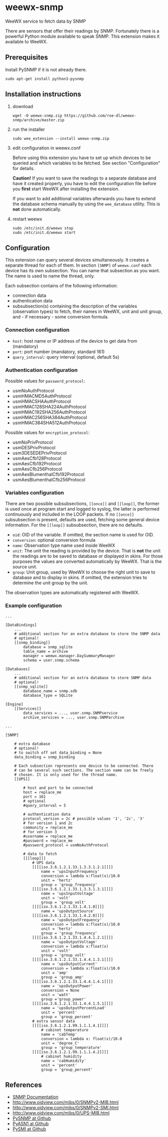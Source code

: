 # weewx-snmp
WeeWX service to fetch data by SNMP

There are sensors that offer their readings by SNMP. Fortunately there
is a powerful Python module available to speak SNMP. This extension
makes it available to WeeWX.

## Prerequisites

Install PySNMP if it is not already there.

```
sudo apt-get install python3-pysnmp
```

## Installation instructions

1) download

   ```
   wget -O weewx-snmp.zip https://github.com/roe-dl/weewx-snmp/archive/master.zip
   ```

2) run the installer

   ```
   sudo wee_extension --install weewx-snmp.zip
   ```

3) edit configuration in weewx.conf

   Before using this extension you have to set up which devices
   to be queried and which variables to be fetched. See
   section "Configuration" for details.

   **Caution!** If you want to save the readings to a separate 
   database and have it created properly, you have to edit
   the configuration file before you **first** start WeeWX
   after installing the extension. 

   If you want to add additional variables afterwards you have to 
   extend the database schema manually by using the
   `wee_database` utility. This is **not** done automatically.

5) restart weewx

   ```
   sudo /etc/init.d/weewx stop
   sudo /etc/init.d/weewx start
   ```

## Configuration

This extension can query several devices simultaneously. It creates a
separate thread for each of them. In section `[SNMP]` of `weewx.conf` 
each device has its own subsection. You can name that subsection as
you want. The name is used to name the thread, only. 

Each subsection contains of the following information:
* connection data
* authentication data
* subsubsection(s) containing the description of the variables 
  (observation types) to fetch, their names in WeeWX,
  unit and unit group, and - if necessary - some conversion
  formula.

### Connection configuration

* `host`: host name or IP address of the device to get data from
  (mandatory)
* `port`: port number (mandatory, standard 161)
* `query_interval`: query interval (optional, default 5s)

### Authentication configuration

Possible values for `password_protocol`:
* usmNoAuthProtocol
* usmHMACMD5AuthProtocol
* usmHMACSHAAuthProtocol
* usmHMAC128SHA224AuthProtocol
* usmHMAC192SHA256AuthProtocol
* usmHMAC256SHA384AuthProtocol
* usmHMAC384SHA512AuthProtocol

Possible values for `encryption_protocol`:
* usmNoPrivProtocol
* usmDESPrivProtocol
* usm3DESEDEPrivProtocol
* usmAesCfb128Protocol
* usmAesCfb192Protocol
* usmAesCfb256Protocol
* usmAesBlumenthalCfb192Protocol
* usmAesBlumenthalCfb256Protocol

### Variables configuration

There are two possible subsubsections, `[[once]]` and `[[loop]]`,
the former is used once at program start and logged to syslog, 
the latter is performed continuously and included in the LOOP 
packets. If no `[[once]]` subsubsection is present, defaults
are used, fetching some general device information. For the
`[[loop]]` subsubsection, there are no defaults.

* `oid`: OID of the variable. If omitted, the section name is used 
  for OID.
* `conversion`: optional conversion formula
* `name`: Observation type name used inside WeeWX
* `unit`: The unit the reading is provided by the device.
  That is **not** the unit the readings are to be saved to
  database or displayed in skins. For those purposes the values are converted
  automatically by WeeWX. That is the source unit.
* `group`: Unit group, used by WeeWX to choose the right unit
  to save to database and to display in skins.
  If omitted, the extension tries to determine the unit group
  by the unit.

The observation types are automatically registered with WeeWX.

### Example configuration

```
...

[DataBindings]
    ...
    # additional section for an extra database to store the SNMP data
    # optional!
    [[snmp_binding]]
        database = snmp_sqlite
        table_name = archive
        manager = weewx.manager.DaySummaryManager
        schema = user.snmp.schema

[Databases]
    ...
    # additional section for an extra database to store SNMP data
    # optional!
    [[snmp_sqlite]]
        database_name = snmp.sdb
        database_type = SQLite

[Engine]
    [[Services]]
        data_services = ..., user.snmp.SNMPservice
        archive_services = ..., user.snmp.SNMParchive

...

[SNMP]

    # extra database
    # optional!
    # to switch off set data_binding = None
    data_binding = snmp_binding

    # Each subsection represents one device to be connected. There
    # can be several such sections. The section name can be freely 
    # chosen. It is only used for the thread name. 
    [[UPS]]

        # host and port to be connected
        host = replace_me
        port = 161
        # optional
        #query_interval = 5

        # authentication data
        protocol_version = 2c # possible values '1', '2c', '3'
        # for version 1 and 2c
        community = replace_me
        # for version 3
        #username = replace_me
        #password = replace_me
        #password_protocol = usmNoAuthProtocol

        # data to fetch
        [[[loop]]]
            # UPS data
            [[[[iso.3.6.1.2.1.33.1.3.3.1.2.1]]]]
                name = 'upsInputFrequency'
                conversion = lambda x:float(x)/10.0
                unit = 'hertz'
                group = 'group_frequency'
            [[[[iso.3.6.1.2.1.33.1.3.3.1.3.1]]]]
                name = 'upsInputVoltage'
                unit = 'volt'
                group = 'group_volt'
            [[[[iso.3.6.1.2.1.33.1.4.1.0]]]]
                name = 'upsOutputSource'
            [[[[iso.3.6.1.2.1.33.1.4.2.0]]]]
                name = 'upsOutputFrequency'
                conversion = lambda x:float(x)/10.0
                unit = 'hertz'
                group = 'group_frequency'
            [[[[iso.3.6.1.2.1.33.1.4.4.1.2.1]]]]
                name = 'upsOutputVoltage'
                conversion = lambda x:float(x)
                unit = 'volt'
                group = 'group_volt'
            [[[[iso.3.6.1.2.1.33.1.4.4.1.3.1]]]]
                name = 'upsOutputCurrent'
                conversion = lambda x:float(x)/10.0
                unit = 'amp'
                group = 'group_amp'
            [[[[iso.3.6.1.2.1.33.1.4.4.1.4.1]]]]
                name = 'upsOutputPower'
                conversion = None
                unit = 'watt'
                group ='group_power'
            [[[[iso.3.6.1.2.1.33.1.4.4.1.5.1]]]]
                name = 'upsOutputPercentLoad'
                unit = 'percent'
                group = 'group_percent'
            # extra sensor data
            [[[[iso.3.6.1.2.1.99.1.1.1.4.1]]]]
                # cabinet temperature
                name = 'cabTemp'
                conversion = lambda x: float(x)/10.0
                unit = 'degree_C'
                group = 'group_temperature'
            [[[[iso.3.6.1.2.1.99.1.1.1.4.2]]]]
                # cabinet humidity
                name = 'cabHumidity'
                unit = 'percent'
                group = 'group_percent'
```

## References

* [SNMP Documentation](https://pysnmp.readthedocs.io/en/latest/)
* http://www.oidview.com/mibs/0/SNMPv2-MIB.html
* http://www.oidview.com/mibs/0/SNMPv2-SMI.html
* http://www.oidview.com/mibs/0/UPS-MIB.html
* [PySNMP at Github](https://github.com/etingof/pysnmp)
* [PyASN1 at Github](https://github.com/etingof/pyasn1)
* [PySMI at Github](https://github.com/etingof/pysmi)
